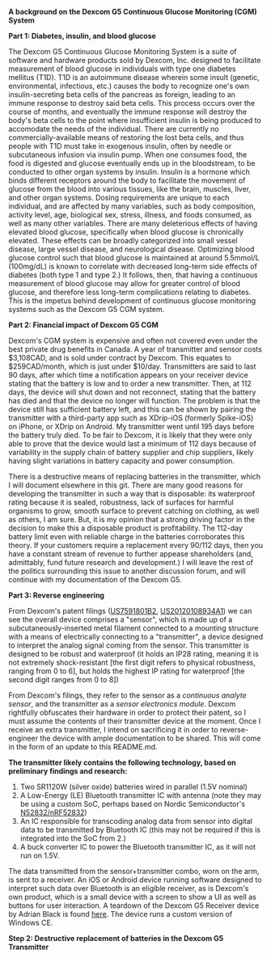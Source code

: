 **A background on the Dexcom G5 Continuous Glucose Monitoring (CGM) System**

**Part 1: Diabetes, insulin, and blood glucose**

The Dexcom G5 Continuous Glucose Monitoring System is a suite of software and hardware products sold by Dexcom, Inc. designed to facilitate measurement of blood glucose in individuals with type one diabetes mellitus (T1D). T1D is an autoimmune disease wherein some insult (genetic, environmental, infectious, etc.) causes the body to recognize one's own insulin-secreting beta cells of the pancreas as foreign, leading to an immune response to destroy said beta cells. This process occurs over the course of months, and eventually the immune response will destroy the body's beta cells to the point where insufficient insulin is being produced to accomodate the needs of the individual. There are currently no commercially-available means of restoring the lost beta cells, and thus people with T1D must take in exogenous insulin, often by needle or subcutaneous infusion via insulin pump. When one consumes food, the food is digested and glucose eventually ends up in the bloodstream, to be conducted to other organ systems by insulin. Insulin is a hormone which binds different receptors around the body to facilitate the movement of glucose from the blood into various tissues, like the brain, muscles, liver, and other organ systems. Dosing requirements are unique to each individual, and are affected by many variables, such as body composition, activity level, age, biological sex, stress, illness, and foods consumed, as well as many other variables. There are many deleterious effects of having elevated blood glucose, specifically when blood glucose is chronically elevated. These effects can be broadly categorized into small vessel disease, large vessel disease, and neurological disease. Optimizing blood glucose control such that blood glucose is maintained at around 5.5mmol/L (100mg/dL) is known to correlate with decreased long-term side effects of diabetes (both type 1 and type 2.) It follows, then, that having a continuous measurement of blood glucose may allow for greater control of blood glucose, and therefore less long-term complications relating to diabetes. This is the impetus behind development of continuous glucose monitoring systems such as the Dexcom G5 CGM system.

**Part 2: Financial impact of Dexcom G5 CGM**

Dexcom's CGM system is expensive and often not covered even under the best private drug benefits in Canada. A year of transmitter and sensor costs $3,108CAD, and is sold under contract by Dexcom. This equates to $259CAD/month, which is just under $10/day. Transmitters are said to last 90 days, after which time a notification appears on your receiver device stating that the battery is low and to order a new transmitter. Then, at 112 days, the device will shut down and not reconnect, stating that the battery has died and that the device no longer will function. The problem is that the device still has sufficient battery left, and this can be shown by pairing the transmitter with a third-party app such as XDrip-iOS (formerly Spike-iOS) on iPhone, or XDrip on Android. My transmitter went until 195 days before the battery truly died. To be fair to Dexcom, it is likely that they were only able to prove that the device would last a minimum of 112 days because of variability in the supply chain of battery supplier and chip suppliers, likely having slight variations in battery capacity and power consumption. 

There is a destructive means of replacing batteries in the transmitter, which I will document elsewhere in this git. There are many good reasons for developing the transmitter in such a way that is disposable: its waterproof rating because it is sealed, robustness, lack of surfaces for harmful organisms to grow, smooth surface to prevent catching on clothing, as well as others, I am sure. But, it is my opinion that a strong driving factor in the decision to make this a disposable product is profitability. The 112-day battery limit even with reliable charge in the batteries corroborates this theory. If your customers require a replacement every 90/112 days, then you have a constant stream of revenue to further appease shareholders (and, admittably, fund future research and development.) I will leave the rest of the politics surrounding this issue to another discussion forum, and will continue with my documentation of the Dexcom G5.

**Part 3: Reverse engineering**

From Dexcom's patent filings ([US7591801B2](https://patents.google.com/patent/US7591801B2/en?q=continuous&q=glucose&q=monitor&assignee=Dexcom%2c+Inc.), [US20120108934A1](https://patents.google.com/patent/US20120108934A1/en?q=continuous&q=glucose&q=monitor&assignee=Dexcom%2c+Inc.)) we can see the overall device comprises a "sensor", which is made up of a subcutaneously-inserted metal filament connected to a mounting structure with a means of electrically connecting to a "transmitter", a device designed to interpret the analog signal coming from the sensor. This transmitter is designed to be robust and waterproof (it holds an IP28 rating, meaning it is not extremely shock-resistant [the first digit refers to physical robustness, ranging from 0 to 6], but holds the highest IP rating for waterproof [the second digit ranges from 0 to 8])

From Dexcom's filings, they refer to the sensor as a *continuous analyte sensor*, and the transmitter as a *sensor electronics module*. Dexcom rightfully obfuscates their hardware in order to protect their patent, so I must assume the contents of their transmitter device at the moment. Once I receive an extra transmitter, I intend on sacrificing it in order to reverse-engineer the device with ample documentation to be shared. This will come in the form of an update to this README.md.

**The transmitter likely contains the following technology, based on preliminary findings and research:**
1. Two SR1120W (silver oxide) batteries wired in parallel (1.5V nominal)
2. A Low-Energy (LE) Bluetooth transmitter IC with antenna (note they may be using a custom SoC, perhaps based on Nordic Semiconductor's [N52832/nRF52832](https://www.nordicsemi.com/Products/Low-power-short-range-wireless/nRF52832))
3. An IC responsible for transcoding analog data from sensor into digital data to be transmitted by Bluetooth IC (this may not be required if this is integrated into the SoC from 2.)
4. A buck converter IC to power the Bluetooth transmitter IC, as it will not run on 1.5V.

The data transmitted from the sensor+transmitter combo, worn on the arm, is sent to a receiver. An iOS or Android device running software designed to interpret such data over Bluetooth is an eligible receiver, as is Dexcom's own product, which is a small device with a screen to show a UI as well as buttons for user interaction. A teardown of the Dexcom G5 Receiver device by Adrian Black is found [here](https://www.youtube.com/watch?v=mmQgIdNVt7U). The device runs a custom version of Windows CE.

**Step 2: Destructive replacement of batteries in the Dexcom G5 Transmitter**

